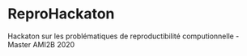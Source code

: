 # ReproHackaton
Hackaton sur les problématiques de reproductibilité computionnelle - Master AMI2B 2020
